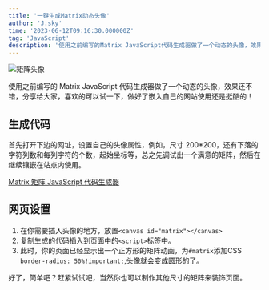 ```yaml
---
title: '一键生成Matrix动态头像'
author: 'J.sky'
time: '2023-06-12T09:16:30.000000Z'
tag: 'JavaScript'
description: '使用之前编写的Matrix JavaScript代码生成器做了一个动态的头像，效果还不错，分享给大家，喜欢的可以试一下，做好了嵌入自己的网站使用还是挺酷的！'
---
```


![矩阵头像](https://suiyan.cc/assets/images/2023/ax.gif)

使用之前编写的 Matrix JavaScript 代码生成器做了一个动态的头像，效果还不错，分享给大家，喜欢的可以试一下，做好了嵌入自己的网站使用还是挺酷的！

## 生成代码

首先打开下边的网址，设置自己的头像属性，例如，尺寸 200\*200，还有下落的字符列数和每列字符的个数，起始坐标等，总之先调试出一个满意的矩阵，然后在继续镶嵌在站点内使用。



[Matrix 矩阵 JavaScript 代码生成器](https://suiyan.cc/matrix/index.html)


## 网页设置

1. 在你需要插入头像的地方，放置`<canvas id="matrix"></canvas>`
2. 复制生成的代码插入到页面中的`<script>`标签中。
3. 此时，你的页面已经显示出一个正方形的矩阵动画，为`#matrix`添加CSS`    border-radius: 50%!important;`,头像就会变成圆形的了。

好了，简单吧？赶紧试试吧，当然你也可以制作其他尺寸的矩阵来装饰页面。